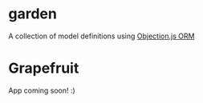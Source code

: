  # garden
 A collection of model definitions using [Objection.js ORM](https://vincit.github.io/objection.js/)

 # Grapefruit
 App coming soon! :) 
